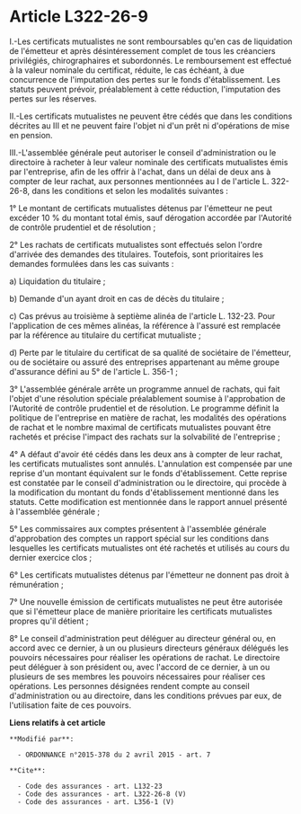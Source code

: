 # Article L322-26-9

I.-Les certificats mutualistes ne sont remboursables qu'en cas de liquidation de l'émetteur et après désintéressement complet
de tous les créanciers privilégiés, chirographaires et subordonnés. Le remboursement est effectué à la valeur nominale du
certificat, réduite, le cas échéant, à due concurrence de l'imputation des pertes sur le fonds d'établissement. Les statuts
peuvent prévoir, préalablement à cette réduction, l'imputation des pertes sur les réserves. 

II.-Les certificats mutualistes ne peuvent être cédés que dans les conditions décrites au III et ne peuvent faire l'objet ni
d'un prêt ni d'opérations de mise en pension. 

III.-L'assemblée générale peut autoriser le conseil d'administration ou le directoire à racheter à leur valeur nominale des
certificats mutualistes émis par l'entreprise, afin de les offrir à l'achat, dans un délai de deux ans à compter de leur
rachat, aux personnes mentionnées au I de l'article L. 322-26-8, dans les conditions et selon les modalités suivantes : 

1° Le montant de certificats mutualistes détenus par l'émetteur ne peut excéder 10 % du montant total émis, sauf dérogation
accordée par l'Autorité de contrôle prudentiel et de résolution ; 

2° Les rachats de certificats mutualistes sont effectués selon l'ordre d'arrivée des demandes des titulaires. Toutefois, sont
prioritaires les demandes formulées dans les cas suivants : 

a) Liquidation du titulaire ; 

b) Demande d'un ayant droit en cas de décès du titulaire ; 

c) Cas prévus au troisième à septième alinéa de l'article L. 132-23. Pour l'application de ces mêmes alinéas, la référence à
l'assuré est remplacée par la référence au titulaire du certificat mutualiste ; 

d) Perte par le titulaire du certificat de sa qualité de sociétaire de l'émetteur, ou de sociétaire ou assuré des entreprises
appartenant au même groupe d'assurance défini au 5° de l'article L. 356-1 ; 

3° L'assemblée générale arrête un programme annuel de rachats, qui fait l'objet d'une résolution spéciale préalablement
soumise à l'approbation de l'Autorité de contrôle prudentiel et de résolution. Le programme définit la politique de
l'entreprise en matière de rachat, les modalités des opérations de rachat et le nombre maximal de certificats mutualistes
pouvant être rachetés et précise l'impact des rachats sur la solvabilité de l'entreprise ; 

4° A défaut d'avoir été cédés dans les deux ans à compter de leur rachat, les certificats mutualistes sont annulés.
L'annulation est compensée par une reprise d'un montant équivalent sur le fonds d'établissement. Cette reprise est constatée
par le conseil d'administration ou le directoire, qui procède à la modification du montant du fonds d'établissement mentionné
dans les statuts. Cette modification est mentionnée dans le rapport annuel présenté à l'assemblée générale ; 

5° Les commissaires aux comptes présentent à l'assemblée générale d'approbation des comptes un rapport spécial sur les
conditions dans lesquelles les certificats mutualistes ont été rachetés et utilisés au cours du dernier exercice clos ; 

6° Les certificats mutualistes détenus par l'émetteur ne donnent pas droit à rémunération ; 

7° Une nouvelle émission de certificats mutualistes ne peut être autorisée que si l'émetteur place de manière prioritaire les
certificats mutualistes propres qu'il détient ; 

8° Le conseil d'administration peut déléguer au directeur général ou, en accord avec ce dernier, à un ou plusieurs directeurs
généraux délégués les pouvoirs nécessaires pour réaliser les opérations de rachat. Le directoire peut déléguer à son
président ou, avec l'accord de ce dernier, à un ou plusieurs de ses membres les pouvoirs nécessaires pour réaliser ces
opérations. Les personnes désignées rendent compte au conseil d'administration ou au directoire, dans les conditions prévues
par eux, de l'utilisation faite de ces pouvoirs.

**Liens relatifs à cet article**

	**Modifié par**:

	  - ORDONNANCE n°2015-378 du 2 avril 2015 - art. 7

	**Cite**:

	  - Code des assurances - art. L132-23
	  - Code des assurances - art. L322-26-8 (V)
	  - Code des assurances - art. L356-1 (V)
